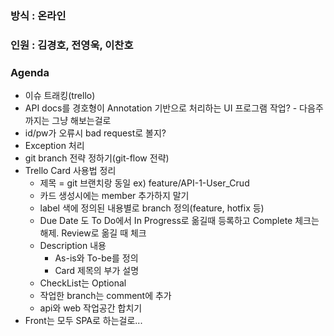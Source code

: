 ### 방식 : 온라인

### 인원 : 김경호, 전영욱, 이찬호

### Agenda
- 이슈 트래킹(trello)
- API docs를 경호형이 Annotation 기반으로 처리하는 UI 프로그램 작업? - 다음주까지는 그냥 해보는걸로
- id/pw가 오류시 bad request로 볼지?
- Exception 처리
- git branch 전략 정하기(git-flow 전략)
- Trello Card 사용법 정리
    - 제목 = git 브랜치랑 동일 ex) feature/API-1-User_Crud
    - 카드 생성시에는 member 추가하지 말기
    - label 색에 정의된 내용별로 branch 정의(feature, hotfix 등)
    - Due Date 도 To Do에서 In Progress로 옮길때 등록하고 Complete 체크는 해제. Review로 옮길 때 체크
    - Description 내용
        - As-is와 To-be를 정의
        - Card 제목의 부가 설명
    - CheckList는 Optional
    - 작업한 branch는 comment에 추가
    - api와 web 작업공간 합치기
- Front는 모두 SPA로 하는걸로...
